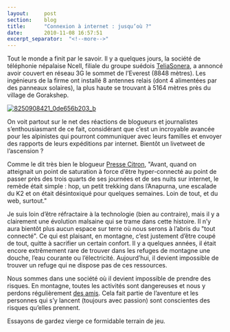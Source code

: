 ```yaml
---
layout: 	post
section:	blog
title:  	"Connexion à internet : jusqu’où ?"
date:   	2010-11-08 16:57:51
excerpt_separator:  "<!--more-->"
---
```


Tout le monde a finit par le savoir. Il y a quelques jours, la société de téléphonie népalaise Ncell, filiale du groupe suédois <a href="http://www.teliasonera.com/" rel="external">TeliaSonera</a>, a annoncé avoir couvert en réseau 3G le sommet de l’Everest (8848 mètres). Les ingénieurs de la firme ont installé 8 antennes relais (dont 4 alimentées par des panneaux solaires), la plus haute se trouvant à 5164 mètres près du village de Gorakshep.

<!--more-->

<a href="http://www.flickr.com/photos/fkehren/8250908421/"><img alt="8250908421_0de656b203_b" src="https://farm9.staticflickr.com/8200/8250908421_0de656b203_b.jpg" class="img-fluid"/></a>

On voit partout sur le net des réactions de blogueurs et journalistes s’enthousiasmant de ce fait, considérant que c’est un incroyable avancée pour les alpinistes qui pourront communiquer avec leurs familles et envoyer des rapports de leurs expéditions par internet. Bientôt un livetweet de l’ascension ?

Comme le dit très bien le blogueur <a href="http://www.presse-citron.net/la-3g-au-sommet-de-leverest-on-nest-plus-tranquille-nulle-part" rel="external">Presse Citron</a>, "Avant, quand on atteignait un point de saturation à force d’être hyper-connecté au point de passer près des trois quarts de ses journées et de ses nuits sur internet, le remède était simple : hop, un petit trekking dans l’Anapurna, une escalade du K2 et on était désintoxiqué pour quelques semaines. Loin de tout, et du web, surtout."

Je suis loin d’être réfractaire à la technologie (bien au contraire), mais il y a clairement une évolution malsaine qui se trame dans cette histoire. Il n’y aura bientôt plus aucun espace sur terre où nous serons à l’abris du "tout connecté". Ce qui est plaisant, en montagne, c’est justement d’être coupé de tout, quitte à sacrifier un certain confort. Il y a quelques années, il était encore extrêmement rare de trouver dans les refuges de montagne une douche, l’eau courante ou l’électricité. Aujourd’hui, il devient impossible de trouver un refuge qui ne dispose pas de ces ressources.

Nous sommes dans une société où il devient impossible de prendre des risques. En montagne, toutes les activités sont dangereuses et nous y perdons régulièrement <a href="http://www.ledauphine.com/savoie/2010/11/02/un-mort-et-deux-disparus-dans-une-avalanche" rel="external">des amis</a>. Cela fait partie de l’aventure et les personnes qui s’y lancent (toujours avec passion) sont conscientes des risques qu’elles prennent.

Essayons de gardez vierge ce formidable terrain de jeu.